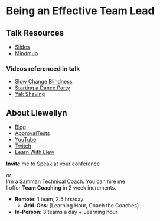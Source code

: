 # Being an Effective Team Lead

## Talk Resources
* [Slides](https://github.com/isidore/Talks/raw/refs/heads/master/Slides/Effective%20Team%20Change.pptx)
* [Mindmup](https://www.mindmup.com/)

### Videos referenced in talk
* [Slow Change Blindness](https://youtu.be/1nL5ulsWMYc)
* [Starting a Dance Party](https://youtu.be/GA8z7f7a2Pk)
* [Yak Shaving](https://youtu.be/AbSehcT19u0)



## About Llewellyn<!-- include: llewellyn.md -->

* [Blog](https://llewellynfalco.blogspot.com/)
* [ApprovalTests](https://github.com/approvals/)
* [YouTube](https://www.youtube.com/user/isidoreus/videos)
* [Twitch](https://www.twitch.tv/llewellynfalco)
* [Learn With Llew](https://github.com/LearnWithLlew)

**Invite** me to [Speak at your conference](Speaking_at_conferences.md)

*or*  
I'm a [Samman Technical Coach](https://sammancoaching.org/). You can [hire me](http://llewellynfalco.blogspot.com/p/hire-me.html)  
I offer **Team Coaching** in 2 week increments.
* **Remote**: 1 team, 2.5 hrs/day  
    * **Add-Ons**: [Learning Hour, Coach the Coaches]
* **In-Person:**  3 teams a day + Learning hour

<!-- endInclude -->

